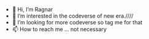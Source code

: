 - 👋 Hi, I’m Ragnar
- 👀 I’m interested in the codeverse of new era.////
- 💞️ I’m looking for more codeverse so tag me for that
- 📫 How to reach me ... not necessary

<!---
eren1029/eren1029 is a ✨ special ✨ repository because its `README.md` (this file) appears on your GitHub profile.
You can click the Preview link to take a look at your changes.
--->
